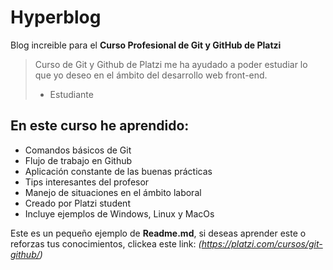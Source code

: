 # Hyperblog
Blog increible para el **Curso Profesional de Git y GitHub de Platzi**
>  Curso de Git y Github de Platzi me ha ayudado a poder estudiar lo que yo deseo en el ámbito del desarrollo web front-end.
> - Estudiante

## En este curso he aprendido:
- Comandos básicos de Git
- Flujo de trabajo en Github
- Aplicación constante de las buenas prácticas
- Tips interesantes del profesor
- Manejo de situaciones en el ámbito laboral
- Creado por Platzi student
- Incluye ejemplos de Windows, Linux y MacOs

Este es un pequeño ejemplo de **Readme.md**, si deseas aprender este o reforzas tus conocimientos, clickea este link: *(https://platzi.com/cursos/git-github/)*
